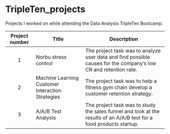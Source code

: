 # TripleTen_projects
Projects I worked on while attending the Data Analysis TripleTen Bootcamp.

| Project number | Title | Description |
| :-----------: | ----------- |----------- |
| 1 | Norbu stress control| The project task was to analyze user data and find possible causes for the company’s low CR and retention rate. |
| 2 | Machine Learning Customer Interaction Strategies | The project task was to help a fitness gym chain develop a customer retention strategy. |
| 3 | A/A/B Test Analysis | The project task was to study the sales funnel and look at the results of an A/A/B test for a food products startup. |
